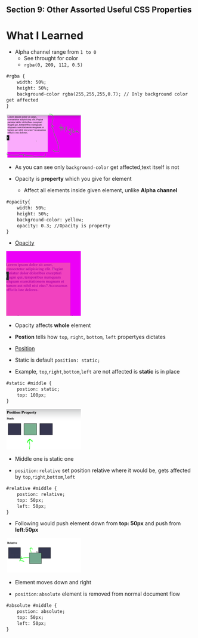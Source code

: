 ## Section 9: Other Assorted Useful CSS Properties

# What I Learned

- Alpha channel range from ` 1 to 0 `
    - See throught for color
    - `rgba(0, 209, 112, 0.5)`

```
#rgba {
    width: 50%;
    height: 50%;
    background-color rgba(255,255,255,0.7); // Only background color get affected
}
```

<img src="rgba.PNG" alt="alt text" width="200"/>

- As you can see only `background-color` get affected,text itself is not

- Opacity is **property** which you give for element
    - Affect all elements inside given element, unlike **Alpha channel**

```
#opacity{
    width: 50%;
    height: 50%;
    background-color: yellow;
    opacity: 0.3; //Opacity is property
}
```

- [Opacity](https://developer.mozilla.org/en-US/docs/Web/CSS/opacity)

<img src="opacity.PNG" alt="alt text" width="200"/>

- Opacity affects **whole** element

- **Postion** tells  how `top`, `right`, `bottom`, `left` propertyes dictates

- [Position](https://developer.mozilla.org/en-US/docs/Web/CSS/position)


- Static is default `position: static;`

- Example, `top`,`right`,`bottom`,`left` are not affected is **static** is in place

```
#static #middle {
    postion: static;
    top: 100px;
}
```

<img src="static.PNG" alt="alt text" width="200"/>

- Middle one is static one

- `position:relative` set position relative where it would be, gets affected by `top`,`right`,`bottom`,`left`

```
#relative #middle {
    postion: relative;
    top: 50px;
    left: 50px;
}
```
- Following would push element down from **top: 50px** and push from **left:50px**


<img src="relative.PNG" alt="alt text" width="200"/>

- Element moves down and right 



- `position:absolute` element is removed from normal document flow



```
#absolute #middle {
    postion: absolute;
    top: 50px;
    left: 50px;
}
```